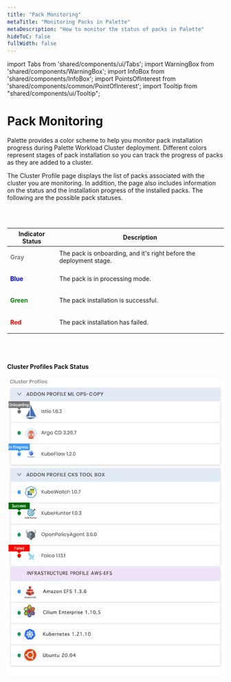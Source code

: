 ```yaml
---
title: "Pack Monitoring"
metaTitle: "Monitoring Packs in Palette"
metaDescription: "How to monitor the status of packs in Palette"
hideToC: false
fullWidth: false
---
```


import Tabs from 'shared/components/ui/Tabs';
import WarningBox from 'shared/components/WarningBox';
import InfoBox from 'shared/components/InfoBox';
import PointsOfInterest from 'shared/components/common/PointOfInterest';
import Tooltip from "shared/components/ui/Tooltip";


# Pack Monitoring

Palette provides a color scheme to help you monitor pack installation progress during Palette Workload Cluster deployment. Different colors represent stages of pack installation so you can track the progress of packs as they are added to a cluster.

The Cluster Profile page displays the list of packs associated with the cluster you are monitoring. In addition, the page also includes information on the status and the installation progress of the installed packs. The following are the possible pack statuses.

<br />
<br />

| **Indicator Status**                 | **Description**                                                     |
| ------------------------------------ | ------------------------------------------------------------------- |
| <p style="color:gray">**Gray**</p>   | The pack is onboarding, and it's right before the deployment stage. |
| <p style="color:blue">**Blue**</p>   | The pack is in processing mode.                                     |
| <p style="color:green">**Green**</p> | The pack installation is successful.                                |
| <p style="color:red">**Red**</p>     | The pack installation has failed.                                   |


<br />
<br />

#### Cluster Profiles Pack Status

![Pack_Status](pack_status.png)


<br />
<br />




